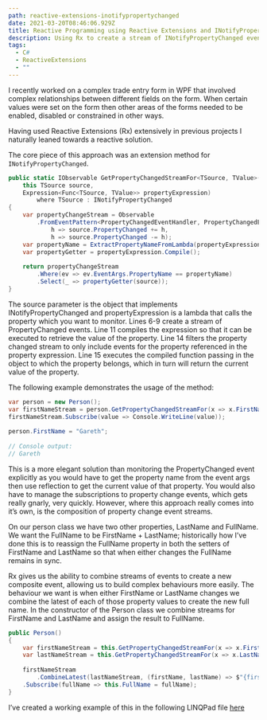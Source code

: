 ```yaml
---
path: reactive-extensions-inotifypropertychanged
date: 2021-03-20T08:46:06.929Z
title: Reactive Programming using Reactive Extensions and INotifyPropertyChanged
description: Using Rx to create a stream of INotifyPropertyChanged events
tags:
  - C#
  - ReactiveExtensions
  - ""
---
```

I recently worked on a complex trade entry form in WPF that involved complex relationships between different fields on the form. When certain values were set on the form then other areas of the forms needed to be enabled, disabled or constrained in other ways.

Having used Reactive Extensions (Rx) extensively in previous projects I naturally leaned towards a reactive solution.

The core piece of this approach was an extension method for `INotifyPropertyChanged`.

```csharp
public static IObservable GetPropertyChangedStreamFor<TSource, TValue>(
    this TSource source, 
    Expression<Func<TSource, TValue>> propertyExpression)
        where TSource : INotifyPropertyChanged
{
    var propertyChangeStream = Observable
        .FromEventPattern<PropertyChangedEventHandler, PropertyChangedEventArgs>(
            h => source.PropertyChanged += h, 
            h => source.PropertyChanged -= h); 
    var propertyName = ExtractPropertyNameFromLambda(propertyExpression);
    var propertyGetter = propertyExpression.Compile();
		
    return propertyChangeStream
        .Where(ev => ev.EventArgs.PropertyName == propertyName)
        .Select(_ => propertyGetter(source));
}
```

The source parameter is the object that implements INotifyPropertyChanged and propertyExpression is a lambda that calls the property which you want to monitor. Lines 6-9 create a stream of PropertyChanged events. Line 11 compiles the expression so that it can be executed to retrieve the value of the property. Line 14 filters the property changed stream to only include events for the property referenced in the property expression. Line 15 executes the compiled function passing in the object to which the property belongs, which in turn will return the current value of the property.

The following example demonstrates the usage of the method:

```csharp
var person = new Person();
var firstNameStream = person.GetPropertyChangedStreamFor(x => x.FirstName);
firstNameStream.Subscribe(value => Console.WriteLine(value));
 
person.FirstName = "Gareth";
 
// Console output:
// Gareth
```

This is a more elegant solution than monitoring the PropertyChanged event explicitly as you would have to get the property name from the event args then use reflection to get the current value of that property. You would also have to manage the subscriptions to property change events, which gets really gnarly, very quickly. However, where this approach really comes into it’s own, is the composition of property change event streams.

On our person class we have two other properties, LastName and FullName. We want the FullName to be FirstName + LastName; historically how I’ve done this is to reassign the FullName property in both the setters of FirstName and LastName so that when either changes the FullName remains in sync.

Rx gives us the ability to combine streams of events to create a new composite event, allowing us to build complex behaviours more easily. The behaviour we want is when either FirstName or LastName changes we combine the latest of each of those property values to create the new full name. In the constructor of the Person class we combine streams for FirstName and LastName and assign the result to FullName.

```csharp
public Person()
{
    var firstNameStream = this.GetPropertyChangedStreamFor(x => x.FirstName);
    var lastNameStream = this.GetPropertyChangedStreamFor(x => x.LastName);
 
    firstNameStream
        .CombineLatest(lastNameStream, (firstName, lastName) => $"{firstName} {lastName}") 
	.Subscribe(fullName => this.FullName = fullName);
}
```

I’ve created a working example of this in the following LINQPad file [](https://gist.github.com/gareth-evans/0a3df69cfdd12674509dc9f411b1c740)[](https://gist.github.com/gareth-evans/0a3df69cfdd12674509dc9f411b1c740)[here](https://gist.github.com/gareth-evans/0a3df69cfdd12674509dc9f411b1c740)